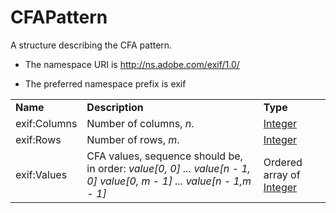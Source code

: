 # CFAPattern

A structure describing the CFA pattern.

- The namespace URI is http://ns.adobe.com/exif/1.0/

- The preferred namespace prefix is exif

|    |           |    |
|----|-----------|----|
|**Name**|**Description**|**Type**|
|exif:Columns|Number of columns, *n*. |[Integer](../index.md#integer)|
|exif:Rows|Number of rows, *m*.  |[Integer](../index.md#integer)|
|exif:Values|CFA values, sequence should be, in order: *value[0, 0] ... value[n - 1, 0] value[0, m - 1] ... value[n - 1,m - 1]*  |Ordered array of [Integer](../index.md#integer)|
